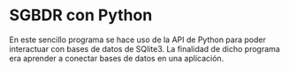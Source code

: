 # SGBDR con Python  
En este sencillo programa se hace uso de la API de Python para poder interactuar con bases de datos de SQlite3. La finalidad de dicho programa era aprender a conectar bases de datos en una aplicación.
